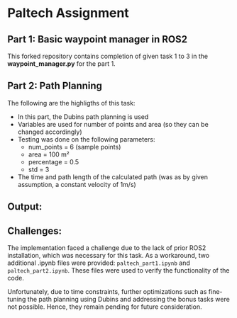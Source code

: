 # Paltech Assignment

## Part 1: Basic waypoint manager in ROS2

This forked repository contains completion of given task 1 to 3 in the **waypoint_manager.py** for the part 1.

## Part 2: Path Planning 

The following are the highligths of this task:
- In this part, the Dubins path planning is used
- Variables are used for number of points and area (so they can be changed accordingly)
- Testing was done on the following parameters:
    - num_points = 6 (sample points)
    - area = 100 m²
    - percentage = 0.5
    - std = 3
- The time and path length of the calculated path (was as by given assumption, a constant velocity of 1m/s)

## Output:



## Challenges:

The implementation faced a challenge due to the lack of prior ROS2 installation, which was necessary for this task. As a workaround, two additional .ipynb files were provided: `paltech_part1.ipynb` and `paltech_part2.ipynb`. These files were used to verify the functionality of the code.

Unfortunately, due to time constraints, further optimizations such as fine-tuning the path planning using Dubins and addressing the bonus tasks were not possible. Hence, they remain pending for future consideration.
